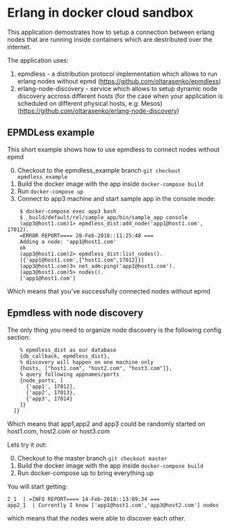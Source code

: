 # Erlang in docker cloud sandbox #

This application demostrates how to setup a connection between erlang nodes
that are running inside containers which are destributed over the internet.

The application uses:
 1. epmdless - a distribution protocol implementation which allows to run erlang nodes without epmd (https://github.com/oltarasenko/epmdless)
 2. erlang-node-discovery - service which allows to setup dynamic node discovery accross different hosts (for the case when your application is scheduled on different physical hosts, e.g: Mesos) (https://github.com/oltarasenko/erlang-node-discovery)


 ## EPMDLess example ##

This short example shows how to use epmdless to connect nodes without epmd

 0) Checkout to the epmdless_example branch `git checkout epmdless_example`
 1) Build the docker image with the app inside `docker-compose build`
 2) Run `docker-compose up`
 3) Connect to app3 machine and start sample app in the console mode:
```
    $ docker-compose exec app3 bash
    $ _build/default/rel/sample_app/bin/sample_app console
    (app3@host1.com)1> epmdless_dist:add_node('app1@host1.com', 17012).
    =ERROR REPORT==== 28-Feb-2018::11:25:48 ===
    Adding a node: 'app1@host1.com'
    ok
    (app3@host1.com)2> epmdless_dist:list_nodes().
    [{'app1@host1.com',{"host1.com",17012}}]
    (app3@host1.com)3> net_adm:ping('app1@host1.com').
    (app3@host1.com)5> nodes().
    ['app1@host1.com']
```
Which means that you've successfully connected nodes without epmd

 ## Epmdless with node discovery ##

 The only thing you need to organize node discovery is the following config section:

```{ erlang_node_discovery, [
    % epmdless_dist as our database
    {db_callback, epmdless_dist},
    % discovery will happen on one machine only
    {hosts, ["host1.com", "host2.com", "host3.com"]},
    % query following appnames/ports
    {node_ports, [
      {'app1', 17012},
      {'app2', 17013},
      {'app3', 17014}
    ]}
  ]}
```
Which means that app1,app2 and app3 could be randomly started on host1.com, host2.com or host3.com

Lets try it out:

 0) Checkout to the master branch `git checkout master`
 1) Build the docker image with the app inside `docker-compose build`
 2) Run docker-compose up to bring everything up

You will start getting:
```
2_1  | =INFO REPORT==== 14-Feb-2018::13:09:34 ===
app2_1  | Currently I know ['app1@host1.com','app3@host2.com'] nodes
```
which means that the nodes were able to discover each other.

